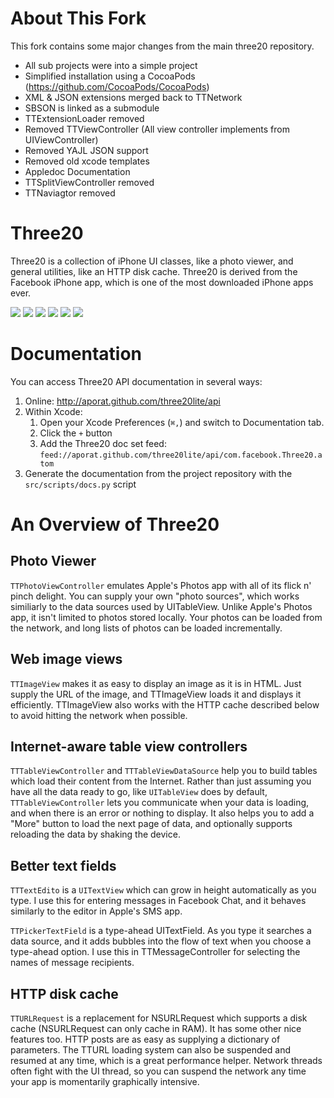About This Fork
=======

This fork contains some major changes from the main three20 repository. 

- All sub projects were into a simple project
- Simplified installation using a CocoaPods (https://github.com/CocoaPods/CocoaPods)
- XML & JSON extensions merged back to TTNetwork
- SBSON is linked as a submodule
- TTExtensionLoader removed
- Removed TTViewController (All view controller implements from UIViewController)
- Removed YAJL JSON support
- Removed old xcode templates
- Appledoc Documentation
- TTSplitViewController removed
- TTNaviagtor removed


Three20
=======

Three20 is a collection of iPhone UI classes, like a photo viewer, and general
utilities, like an HTTP disk cache.  Three20 is derived from the
Facebook iPhone app, which is one of the most downloaded iPhone apps ever.

[![](http://farm4.static.flickr.com/3447/3378092101_40a62a04b2_m.jpg)](http://farm4.static.flickr.com/3447/3378092101_b064d8e339_o.jpg)
[![](http://farm4.static.flickr.com/3432/3378117315_846547cfba_m.jpg)](http://farm4.static.flickr.com/3432/3378117315_3bf905bdb6_o.jpg) 
[![](http://farm4.static.flickr.com/3462/3378171111_ec1208541d_m.jpg)](http://farm4.static.flickr.com/3462/3378171111_666173111d_o.jpg)
[![](http://farm4.static.flickr.com/3646/3378998444_d0534d337f_m.jpg)](http://farm4.static.flickr.com/3646/3378998444_8d3b1eeef8_o.jpg)
[![](http://farm4.static.flickr.com/3552/3378940896_7b23cca98e_m.jpg)](http://farm4.static.flickr.com/3552/3378940896_8ccb5ea1c8_o.jpg)
[![](http://farm4.static.flickr.com/3382/3425636810_483f1b65a6_m.jpg)](http://farm4.static.flickr.com/3382/3425636810_b0a578bb22_o.jpg)


Documentation
==============================

You can access Three20 API documentation in several ways:

1. Online: http://aporat.github.com/three20lite/api
1. Within Xcode: 
    1. Open your Xcode Preferences (`⌘,`) and switch to Documentation tab. 
    1. Click the `+` button
    1. Add the Three20 doc set feed: `feed://aporat.github.com/three20lite/api/com.facebook.Three20.atom`
1. Generate the documentation from the project repository with the `src/scripts/docs.py` script

An Overview of Three20
======================
                  
Photo Viewer
------------

`TTPhotoViewController` emulates Apple's Photos app with all of its flick n' pinch delight.
You can supply your own "photo sources", which works similiarly to the data sources used by
UITableView.  Unlike Apple's Photos app, it isn't limited to photos stored locally.  Your
photos can be loaded from the network, and long lists of photos can be loaded incrementally.


Web image views
-----------------------

`TTImageView` makes it as easy to display an image as it is in HTML.  Just supply the URL
of the image, and TTImageView loads it and displays it efficiently.  TTImageView also works
with the HTTP cache described below to avoid hitting the network when possible.

Internet-aware table view controllers
---------------------------------------

`TTTableViewController` and `TTTableViewDataSource` help you to build tables which load
their content from the Internet.  Rather than just assuming you have all the data ready to go,
like `UITableView` does by default, `TTTableViewController` lets you communicate when your data is
loading, and when there is an error or nothing to display.  It also helps you to add a "More"
button to load the next page of data, and optionally supports reloading the data by shaking the
device.

Better text fields
------------------

`TTTextEdito` is a `UITextView` which can grow in height automatically as you type.  I use
this for entering messages in Facebook Chat, and it behaves similarly to the editor in Apple's
SMS app.

`TTPickerTextField` is a type-ahead UITextField.  As you type it searches a data source, and
it adds bubbles into the flow of text when you choose a type-ahead option.  I use this in
TTMessageController for selecting the names of message recipients.

HTTP disk cache
--------------

`TTURLRequest` is a replacement for NSURLRequest which supports a disk cache (NSURLRequest
can only cache in RAM).  It has some other nice features too.  HTTP posts are as easy as
supplying a dictionary of parameters.  The TTURL loading system can also be suspended and
resumed at any time, which is a great performance helper.  Network threads often fight with
the UI thread, so you can suspend the network any time your app is momentarily graphically
intensive.
